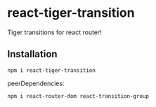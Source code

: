 # react-tiger-transition

Tiger transitions for react router!

## Installation

`npm i react-tiger-transition`

peerDependencies:

`npm i react-router-dom react-transition-group`
